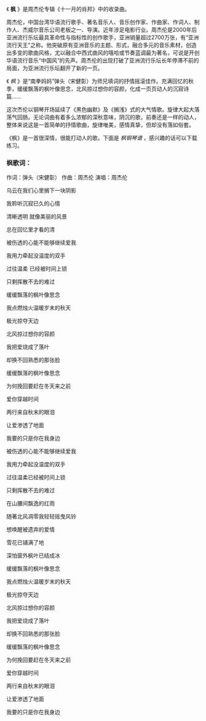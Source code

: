 

《 **枫** 》是周杰伦专辑《十一月的肖邦》中的收录曲。

周杰伦，中国台湾华语流行歌手、著名音乐人、音乐创作家、作曲家、作词人、制作人、杰威尔音乐公司老板之一、导演。近年涉足电影行业。周杰伦是2000年后亚洲流行乐坛最具革命性与指标性的创作歌手，亚洲销量超过2700万张，有“亚洲流行天王”之称。他突破原有亚洲音乐的主题、形式，融合多元的音乐素材，创造出多变的歌曲风格，尤以融合中西式曲风的嘻哈或节奏蓝调最为著名，可说是开创华语流行音乐“中国风”的先声。周杰伦的出现打破了亚洲流行乐坛长年停滞不前的局面，为亚洲流行乐坛翻开了新的一页。

《 _枫_ 》是“南拳妈妈”弹头（宋健彰）为师兄填词的抒情摇滚佳作。充满回忆的秋季，缓缓飘落的枫叶像思念，北风掠过想你的容颜，化成一页页动人的沉寂诗篇……

这次杰伦以钢琴开场延续了《黑色幽默》及《搁浅》式的大气情歌。旋律大起大落荡气回肠。无论词曲有着多么浓郁的深秋意味，阴沉的歌，前奏还是一样的动人，整体来说这是一首简单的抒情歌曲，旋律唯美，感情真挚，但却没有落如俗套。

《枫》是一首很深情，很能打动人的歌。下面是 _枫钢琴谱_ ，感兴趣的话可以下载练习。

### 枫歌词：

作词：弹头（宋健彰） 作曲：周杰伦 演唱：周杰伦

乌云在我们心里搁下一块阴影

我聆听沉寂已久的心情

清晰透明 就像美丽的风景

总在回忆里才看的清

被伤透的心能不能够继续爱我

我用力牵起没温度的双手

过往温柔 已经被时间上锁

只剩挥散不去的难过

缓缓飘落的枫叶像思念

我点燃烛火温暖岁末的秋天

极光掠夺天边

北风掠过想你的容颜

我把爱烧成了落叶

却换不回熟悉的那张脸

缓缓飘落的枫叶像思念

为何挽回要赶在冬天来之前

爱你穿越时间

两行来自秋末的眼泪

让爱渗透了地面

我要的只是你在我身边

被伤透的心能不能够继续爱我

我用力牵起没温度的双手

过往温柔已经被时间上锁

只剩挥散不去的难过

在山腰间飘逸的红雨

随著北风凋零我轻轻摇曳风铃

想唤醒被遗弃的爱情

雪花已铺满了地

深怕窗外枫叶已结成冰

缓缓飘落的枫叶像思念

我点燃烛火温暖岁末的秋天

极光掠夺天边

北风掠过想你的容颜

我把爱烧成了落叶

却换不回熟悉的那张脸

缓缓飘落的枫叶像思念

为何挽回要赶在冬天来之前

爱你穿越时间

两行来自秋末的眼泪

让爱渗透了地面

我要的只是你在我身边

